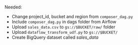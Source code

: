 Needed:

 - Change project_id, bucket and region from `composer_dag.py`
 - Include `composer_dag.py` in dags folder from Airflow
 - Upload `sales_data.csv` to `gs://$BUCKET/raw/` folder
 - Upload `dataflow_transform_udf.py` to `gs://$BUCKET/`
 - Create BigQuery dataset called *sales_data*
